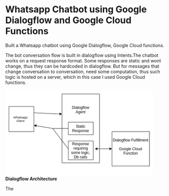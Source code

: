 <h1>Whatsapp Chatbot using Google Dialogflow and Google Cloud Functions</h1>

Built a Whatsapp chatbot using Google Dialogflow, Google Cloud functions. 

The bot conversation flow is built in dialogflow using Intents.The chatbot works on a request response format. Some responses are static and wont change, thus they can be hardcoded in dialogflow. But for messages that change conversation to conversation, need some computation, thus such logic is hosted on a server, which in this case I used Google Cloud functions.


<img src=https://github.com/JoshuaRaymondFernandes/whatsapp_chatbot_dialogflow/blob/master/Pics/architecture.png />
                      <b align="center">Dialogflow Architecture</b>

The 

